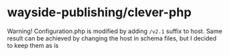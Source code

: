 # wayside-publishing/clever-php

Warning! Configuration.php is modified by adding `/v2.1` suffix to host. Same result can be achieved by changing the host in schema files, but I decided to keep them as is